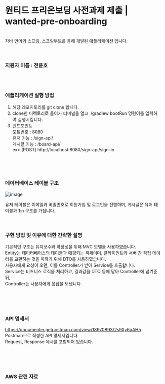 # 원티드 프리온보딩 사전과제 제출 | wanted-pre-onboarding
<br>
자바 언어와 스프링, 스프링부트를 통해 개발된 애플리케이션 입니다.
<br><br><br>

### 지원자 이름 : 전윤호 <br>
<br><br>

### 애플리케이션 실행 방법 <br>
1. 해당 레포지토리를 git clone 합니다.
2. clone한 디렉토리로 들어가 터미널을 열고 ./gradlew bootRun 명령어를 입력하여 실행시킵니다.
3. 엔드포인트 <br>
포트번호 : 8080 <br>
유저 기능 : /sign-api/ <br>
게시글 기능 : /board-api/ <br>
ex> (POST) http://localhost:8080/sign-api/sign-in <br>

<br><br><br>

### 데이터베이스 테이블 구조 <br>
![image](https://github.com/yoon6763/wanted-pre-onboarding-backend/assets/74063259/d9c1ecf9-66cc-4a99-8a31-e4ffb4224223)

유저 테이블은 이메일과 비밀번호로 회원가입 및 로그인을 진행하며, 게시글은 유저 테이블과 1:n 구조를 가집니다.
<br><br><br>

### 구현 방법 및 이유에 대한 간략한 설명 <br>
기본적인 구조는 유지보수와 확장성을 위해 MVC 모델을 사용하였습니다.<br>
Entity는 데이터베이스의 테이블과 매핑되는 객체이며, 클라이언트와 서버 간 직접 데이터를 교환하는 것을 피하기 위해 DTO를 사용하였습니다.<br>
사용자에게 요청이 오면, 이를 Controller가 받아 Service를 호출합니다. <br>
Service는 비즈니스 로직을 처리하고, 결과값을 DTO 등에 담아 Controller에 넘겨준 뒤, <br>
Controller는 사용자에게 응답을 보냅니다.<br>
<br><br><br><br>

### API 명세서
https://documenter.getpostman.com/view/18970893/2s9Xy6qAH5 <br>
Postman으로 작성한 API 명세서입니다.<br>
Request, Response 예시를 포함되어 있습니다.<br>
<br><br><br><br>

### AWS 관련 자료 <br>
<br>
